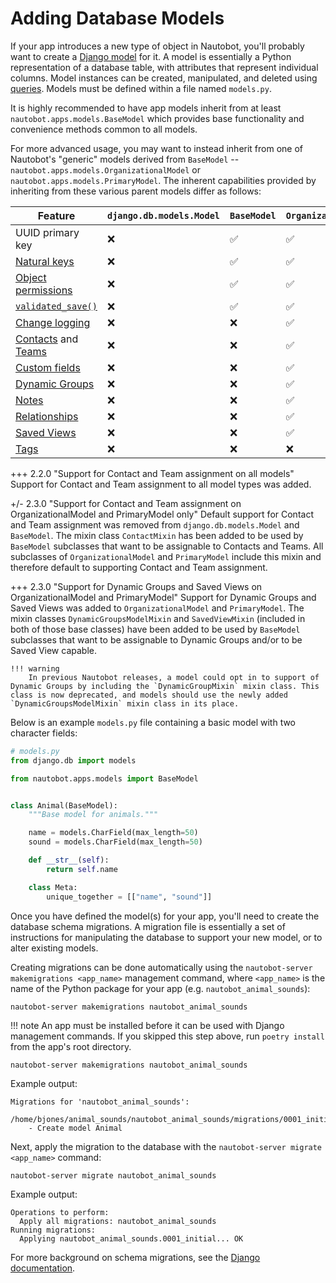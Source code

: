 # Adding Database Models

If your app introduces a new type of object in Nautobot, you'll probably want to create a [Django model](https://docs.djangoproject.com/en/stable/topics/db/core-data-model/) for it. A model is essentially a Python representation of a database table, with attributes that represent individual columns. Model instances can be created, manipulated, and deleted using [queries](https://docs.djangoproject.com/en/stable/topics/db/queries/). Models must be defined within a file named `models.py`.

It is highly recommended to have app models inherit from at least `nautobot.apps.models.BaseModel` which provides base functionality and convenience methods common to all models.

For more advanced usage, you may want to instead inherit from one of Nautobot's "generic" models derived from `BaseModel` -- `nautobot.apps.models.OrganizationalModel` or `nautobot.apps.models.PrimaryModel`. The inherent capabilities provided by inheriting from these various parent models differ as follows:

| Feature | `django.db.models.Model` | `BaseModel` | `OrganizationalModel` | `PrimaryModel` |
| ------- | --------------------- | ----------- | --------------------- | -------------- |
| UUID primary key | ❌ | ✅ | ✅ | ✅ |
| [Natural keys](../../../core/natural-keys.md) | ❌ | ✅ | ✅ | ✅ |
| [Object permissions](../../../../user-guide/administration/guides/permissions.md) | ❌ | ✅ | ✅ | ✅ |
| [`validated_save()`](../../../core/best-practices.md#model-validation) | ❌ | ✅ | ✅ | ✅ |
| [Change logging](../../../../user-guide/platform-functionality/change-logging.md) | ❌ | ❌ | ✅ | ✅ |
| [Contacts](../../../../user-guide/core-data-model/extras/contact.md) and [Teams](../../../../user-guide/core-data-model/extras/team.md) | ❌ | ❌ | ✅ | ✅ |
| [Custom fields](../../../../user-guide/platform-functionality/customfield.md) | ❌ | ❌ | ✅ | ✅ |
| [Dynamic Groups](../../../../user-guide/platform-functionality/dynamicgroup.md) | ❌ | ❌ | ✅ | ✅ |
| [Notes](../../../../user-guide/platform-functionality/note.md) | ❌ | ❌ | ✅ | ✅ |
| [Relationships](../../../../user-guide/platform-functionality/relationship.md) | ❌ | ❌ | ✅ | ✅ |
| [Saved Views](../../../../user-guide/platform-functionality/savedview.md) | ❌ | ❌ | ✅ | ✅ |
| [Tags](../../../../user-guide/platform-functionality/tag.md) | ❌ | ❌ | ❌ | ✅ |

+++ 2.2.0 "Support for Contact and Team assignment on all models"
    Support for Contact and Team assignment to all model types was added.

+/- 2.3.0 "Support for Contact and Team assignment on OrganizationalModel and PrimaryModel only"
    Default support for Contact and Team assignment was removed from `django.db.models.Model` and `BaseModel`. The mixin class `ContactMixin` has been added to be used by `BaseModel` subclasses that want to be assignable to Contacts and Teams. All subclasses of `OrganizationalModel` and `PrimaryModel` include this mixin and therefore default to supporting Contact and Team assignment.

+++ 2.3.0 "Support for Dynamic Groups and Saved Views on OrganizationalModel and PrimaryModel"
    Support for Dynamic Groups and Saved Views was added to `OrganizationalModel` and `PrimaryModel`. The mixin classes `DynamicGroupsModelMixin` and `SavedViewMixin` (included in both of those base classes) have been added to be used by `BaseModel` subclasses that want to be assignable to Dynamic Groups and/or to be Saved View capable.

    !!! warning
        In previous Nautobot releases, a model could opt in to support of Dynamic Groups by including the `DynamicGroupMixin` mixin class. This class is now deprecated, and models should use the newly added `DynamicGroupsModelMixin` mixin class in its place.

Below is an example `models.py` file containing a basic model with two character fields:

```python
# models.py
from django.db import models

from nautobot.apps.models import BaseModel


class Animal(BaseModel):
    """Base model for animals."""

    name = models.CharField(max_length=50)
    sound = models.CharField(max_length=50)

    def __str__(self):
        return self.name

    class Meta:
        unique_together = [["name", "sound"]]
```

Once you have defined the model(s) for your app, you'll need to create the database schema migrations. A migration file is essentially a set of instructions for manipulating the database to support your new model, or to alter existing models.

Creating migrations can be done automatically using the `nautobot-server makemigrations <app_name>` management command, where `<app_name>` is the name of the Python package for your app (e.g. `nautobot_animal_sounds`):

```no-highlight
nautobot-server makemigrations nautobot_animal_sounds
```

!!! note
    An app must be installed before it can be used with Django management commands. If you skipped this step above, run `poetry install` from the app's root directory.

```no-highlight
nautobot-server makemigrations nautobot_animal_sounds
```

Example output:

```no-highlight
Migrations for 'nautobot_animal_sounds':
  /home/bjones/animal_sounds/nautobot_animal_sounds/migrations/0001_initial.py
    - Create model Animal
```

Next, apply the migration to the database with the `nautobot-server migrate <app_name>` command:

```no-highlight
nautobot-server migrate nautobot_animal_sounds
```

Example output:

```no-highlight
Operations to perform:
  Apply all migrations: nautobot_animal_sounds
Running migrations:
  Applying nautobot_animal_sounds.0001_initial... OK
```

For more background on schema migrations, see the [Django documentation](https://docs.djangoproject.com/en/stable/topics/migrations/).
